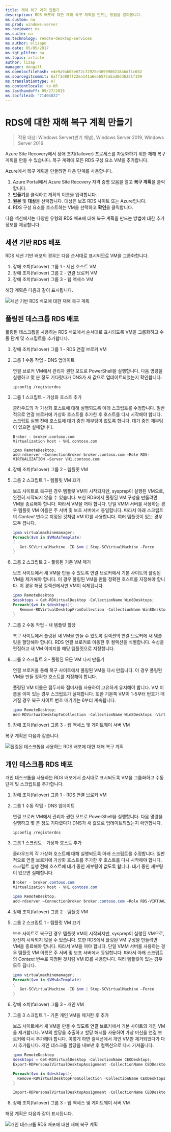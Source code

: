 ```yaml
---
title: 재해 복구 계획 만들기
description: RDS 배포에 대한 재해 복구 계획을 만드는 방법을 알아봅니다.
ms.custom: na
ms.prod: windows-server
ms.reviewer: na
ms.suite: na
ms.technology: remote-desktop-services
ms.author: elizapo
ms.date: 05/05/2017
ms.tgt_pltfrm: na
ms.topic: article
author: lizap
manager: dongill
ms.openlocfilehash: e4e9a9ab05e672c72925e3699900218abdf1c682
ms.sourcegitcommit: 6aff3d88ff22ea141a6ea6572a5ad8dd6321f199
ms.translationtype: HT
ms.contentlocale: ko-KR
ms.lasthandoff: 09/27/2019
ms.locfileid: "71404022"
---
```

# <a name="create-your-disaster-recovery-plan-for-rds"></a>RDS에 대한 재해 복구 계획 만들기

>적용 대상: Windows Server(반기 채널), Windows Server 2019, Windows Server 2016

Azure Site Recovery에서 장애 조치(failover) 프로세스를 자동화하기 위한 재해 복구 계획을 만들 수 있습니다. 복구 계획에 모든 RDS 구성 요소 VM을 추가합니다.

Azure에서 복구 계획을 만들려면 다음 단계를 사용합니다.

1. Azure Portal에서 Azure Site Recovery 자격 증명 모음을 열고 **복구 계획**을 클릭합니다.
2. **만들기**를 클릭하고 계획의 이름을 입력합니다.
3. **원본** 및  **대상**을 선택합니다. 대상은 보조 RDS 사이트 또는 Azure입니다.
4. RDS 구성 요소를 호스트하는 VM을 선택하고 **확인**을 클릭합니다.

다음 섹션에서는 다양한 유형의 RDS 배포에 대해 복구 계획을 만드는 방법에 대한 추가 정보를 제공합니다.

## <a name="sessions-based-rds-deployment"></a>세션 기반 RDS 배포

RDS 세션 기반 배포의 경우는 다음 순서대로 표시되므로 VM을 그룹화합니다.

1. 장애 조치(failover) 그룹 1 - 세션 호스트 VM
2. 장애 조치(failover) 그룹 2 - 연결 브로커 VM
3. 장애 조치(failover) 그룹 3 - 웹 액세스 VM

해당 계획은 다음과 같이 표시됩니다. 

![세션 기반 RDS 배포에 대한 재해 복구 계획](media/rds-asr-session-drplan.png)

## <a name="pooled-desktops-rds-deployment"></a>풀링된 데스크톱 RDS 배포

풀링된 데스크톱을 사용하는 RDS 배포에서 순서대로 표시되도록 VM을 그룹화하고 수동 단계 및 스크립트를 추가합니다.

1. 장애 조치(failover) 그룹 1 - RDS 연결 브로커 VM
2. 그룹 1 수동 작업 - DNS 업데이트

   연결 브로커 VM에서 관리자 권한 모드로 PowerShell을 실행합니다. 다음 명령을 실행하고 몇 분 정도 기다렸다가 DNS가 새 값으로 업데이트되었는지 확인합니다.

   ```
   ipconfig /registerdns
   ```
3. 그룹 1 스크립트 - 가상화 호스트 추가

   클라우드의 각 가상화 호스트에 대해 실행되도록 아래 스크립트를 수정합니다. 일반적으로 연결 브로커에 가상화 호스트를 추가한 후 호스트를 다시 시작해야 합니다. 스크립트 실행 전에 호스트에 대기 중인 재부팅이 없도록 합니다. 대기 중인 재부팅이 있으면 실패합니다.

   ```
   Broker - broker.contoso.com
   Virtualization host - VH1.contoso.com

   ipmo RemoteDesktop; 
   add-rdserver –ConnectionBroker broker.contoso.com –Role RDS-VIRTUALIZATION –Server VH1.contoso.com 
   ```
4. 장애 조치(failover) 그룹 2 - 템플릿 VM
5. 그룹 2 스크립트 1 - 템플릿 VM 끄기
   
   보조 사이트로 복구된 경우 템플릿 VM이 시작되지만, sysprep이 실행된 VM으로, 완전히 시작되지 않을 수 있습니다. 또한 RDS에서 풀링된 VM 구성을 만들려면 VM을 종료해야 합니다. 따라서 VM을 꺼야 합니다. 단일 VMM 서버를 사용하는 경우 템플릿 VM 이름은 주 서버 및 보조 서버에서 동일합니다. 따라서 아래 스크립트의 *Context* 변수로 지정된 것처럼 VM ID를 사용합니다. 여러 템플릿이 있는 경우 모두 끕니다.

   ```powershell
   ipmo virtualmachinemanager; 
   Foreach($vm in $VMsAsTemplate)
   {
      Get-SCVirtualMachine -ID $vm | Stop-SCVirtualMachine –Force
   } 
   ```
6. 그룹 2 스크립트 2 - 풀링된 기존 VM 제거

   보조 사이트에서 새 VM을 만들 수 있도록 연결 브로커에서 기본 사이트의 풀링된 VM을 제거해야 합니다. 이 경우 풀링된 VM을 만들 정확한 호스트를 지정해야 합니다. 이 경우 해당 컬렉션에서만 VM이 삭제됩니다.

   ```powershell
   ipmo RemoteDesktop
   $desktops = Get-RDVirtualDesktop -CollectionName Win8Desktops; 
   Foreach($vm in $desktops){
      Remove-RDVirtualDesktopFromCollection -CollectionName Win8Desktops -VirtualDesktopName $vm.VirtualDesktopName –Force
   }
   ```
7. 그룹 2 수동 작업 - 새 템플릿 할당

   복구 사이트에서 풀링된 새 VM을 만들 수 있도록 컬렉션의 연결 브로커에 새 템플릿을 할당해야 합니다. RDS 연결 브로커로 이동한 후 컬렉션을 식별합니다. 속성을 편집하고 새 VM 이미지를 해당 템플릿으로 지정합니다.
8. 그룹 2 스크립트 3 - 풀링된 모든 VM 다시 만들기

   연결 브로커를 통해 복구 사이트에서 풀링된 VM을 다시 만듭니다. 이 경우 풀링된 VM을 만들 정확한 호스트를 지정해야 합니다.

   풀링된 VM 이름은 접두사와 접미사를 사용하여 고유하게 유지해야 합니다. VM 이름을 이미 있는 경우 스크립트가 실패합니다. 또한 기본쪽 VM이 1-5부터 번호가 매겨질 경우 복구 사이트 번호 매기기는 6부터 계속됩니다.

   ```powershell
   ipmo RemoteDesktop; 
   Add-RDVirtualDesktopToCollection -CollectionName Win8Desktops -VirtualDesktopAllocation @{"RDVH1.contoso.com" = 1} 
   ```
9. 장애 조치(failover) 그룹 3 - 웹 액세스 및 게이트웨이 서버 VM

복구 계획은 다음과 같습니다.

![풀링된 데스크톱을 사용하는 RDS 배포에 대한 재해 복구 계획](media/rds-asr-pooled-drplan.png)

## <a name="personal-desktops-rds-deployment"></a>개인 데스크톱 RDS 배포

개인 데스크톱을 사용하는 RDS 배포에서 순서대로 표시되도록 VM을 그룹화하고 수동 단계 및 스크립트를 추가합니다.

1. 장애 조치(failover) 그룹 1 - RDS 연결 브로커 VM
2. 그룹 1 수동 작업 - DNS 업데이트

   연결 브로커 VM에서 관리자 권한 모드로 PowerShell을 실행합니다. 다음 명령을 실행하고 몇 분 정도 기다렸다가 DNS가 새 값으로 업데이트되었는지 확인합니다.

   ```
   ipconfig /registerdns
   ```
3. 그룹 1 스크립트 - 가상화 호스트 추가
      
   클라우드의 각 가상화 호스트에 대해 실행되도록 아래 스크립트를 수정합니다. 일반적으로 연결 브로커에 가상화 호스트를 추가한 후 호스트를 다시 시작해야 합니다. 스크립트 실행 전에 호스트에 대기 중인 재부팅이 없도록 합니다. 대기 중인 재부팅이 있으면 실패합니다.

   ```powershell
   Broker - broker.contoso.com
   Virtualization host - VH1.contoso.com

   ipmo RemoteDesktop; 
   add-rdserver –ConnectionBroker broker.contoso.com –Role RDS-VIRTUALIZATION –Server VH1.contoso.com 
   ```
4. 장애 조치(failover) 그룹 2 - 템플릿 VM
5. 그룹 2 스크립트 1 - 템플릿 VM 끄기
   
   보조 사이트로 복구된 경우 템플릿 VM이 시작되지만, sysprep이 실행된 VM으로, 완전히 시작되지 않을 수 있습니다. 또한 RDS에서 풀링된 VM 구성을 만들려면 VM을 종료해야 합니다. 따라서 VM을 꺼야 합니다. 단일 VMM 서버를 사용하는 경우 템플릿 VM 이름은 주 서버 및 보조 서버에서 동일합니다. 따라서 아래 스크립트의 *Context* 변수로 지정된 것처럼 VM ID를 사용합니다. 여러 템플릿이 있는 경우 모두 끕니다.

   ```powershell
   ipmo virtualmachinemanager; 
   Foreach($vm in $VMsAsTemplate)
   {
      Get-SCVirtualMachine -ID $vm | Stop-SCVirtualMachine –Force
   } 
   ```
6. 장애 조치(failover) 그룹 3 - 개인 VM
7. 그룹 3 스크립트 1 - 기존 개인 VM을 제거한 후 추가

   보조 사이트에서 새 VM을 만들 수 있도록 연결 브로커에서 기본 사이트의 개인 VM을 제거합니다. VM의 할당을 추출하고 할당 해시를 사용하여 가상 머신을 연결 브로커에 다시 추가해야 합니다. 이렇게 하면 컬렉션에서 개인 VM만 제거되었다가 다시 추가됩니다. 개인 데스크톱 할당을 내보낸 후 컬렉션으로 다시 가져옵니다.

   ```powershell
   ipmo RemoteDesktop
   $desktops = Get-RDVirtualDesktop -CollectionName CEODesktops; 
   Export-RDPersonalVirtualDesktopAssignment -CollectionName CEODesktops -Path ./Desktopallocations.txt -ConnectionBroker broker.contoso.com 

   Foreach($vm in $desktops){
     Remove-RDVirtualDesktopFromCollection -CollectionName CEODesktops -VirtualDesktopName $vm.VirtualDesktopName –Force
   }
   
   Import-RDPersonalVirtualDesktopAssignment -CollectionName CEODesktops -Path ./Desktopallocations.txt -ConnectionBroker broker.contoso.com 
   ```
8. 장애 조치(failover) 그룹 3 - 웹 액세스 및 게이트웨이 서버 VM

해당 계획은 다음과 같이 표시됩니다. 

![개인 데스크톱 RDS 배포에 대한 재해 복구 계획](media/rds-asr-personal-desktops-drplan.png)
